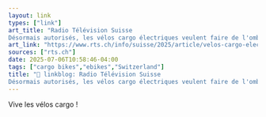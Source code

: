 ```yaml
---
layout: link
types: ["link"]
art_title: "Radio Télévision Suisse
Désormais autorisés, les vélos cargo électriques veulent faire de l'ombre aux camions en ville"
art_link: "https://www.rts.ch/info/suisse/2025/article/velos-cargo-electriques-en-ville-une-alternative-aux-camions-autorisee-28930650.html?rts_source=rss_t"
sources: ["rts.ch"]
date: 2025-07-06T10:58:46-04:00
tags: ["cargo bikes","ebikes","Switzerland"]
title: "🔗 linkblog: Radio Télévision Suisse
Désormais autorisés, les vélos cargo électriques veulent faire de l'ombre aux camions en ville"
---
```

Vive les vélos cargo !